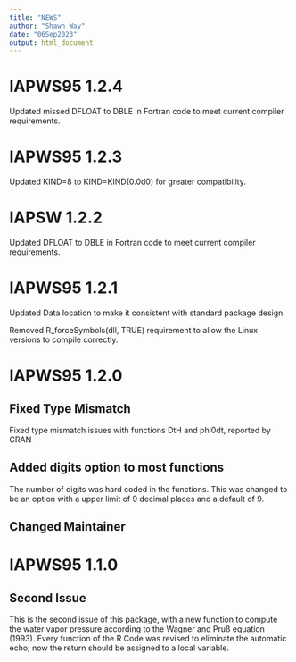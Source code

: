 ```yaml
---
title: "NEWS"
author: "Shawn Way"
date: "06Sep2023"
output: html_document
---
```


# IAPWS95 1.2.4

Updated missed DFLOAT to DBLE in Fortran code to meet current compiler requirements.

# IAPWS95 1.2.3

Updated KIND=8 to KIND=KIND(0.0d0) for greater compatibility.


# IAPSW 1.2.2

Updated DFLOAT to DBLE in Fortran code to meet current compiler requirements.



# IAPWS95 1.2.1

Updated Data location to make it consistent with standard package design.

Removed  R_forceSymbols(dll, TRUE) requirement to allow the Linux versions to
compile correctly.


# IAPWS95 1.2.0

## Fixed Type Mismatch

Fixed type mismatch issues with functions DtH and phi0dt, reported by CRAN

## Added digits option to most functions

The number of digits was hard coded in the functions. This was changed to
be an option with a upper limit of 9 decimal places and a default of 9.

## Changed Maintainer



# IAPWS95 1.1.0

## Second Issue

This is the second issue of this package, with a new function to  compute the water vapor pressure according to the  Wagner and Pru&#223; equation (1993).
Every function of the R Code was revised to eliminate the automatic echo; now the return should be assigned to a local variable.

